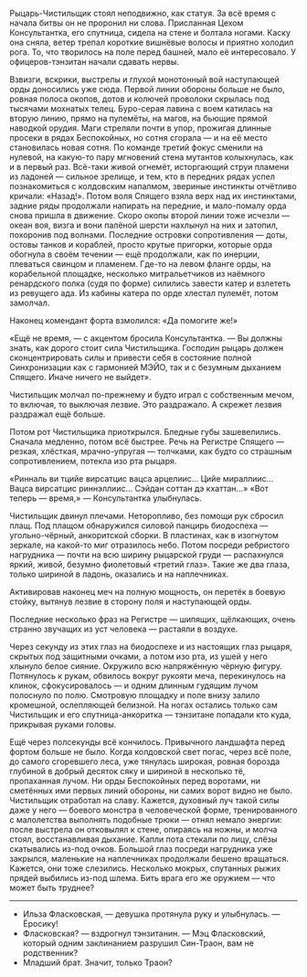 Рыцарь-Чистильщик стоял неподвижно, как статуя. За всё время с начала битвы он не проронил ни слова. Присланная Цехом Консультантка, его спутница, сидела на стене и болтала ногами. Каску она сняла, ветер трепал короткие вишнёвые волосы и приятно холодил рога. То, что творилось на поле перед башней, мало её интересовало. У офицеров-тэнзитан начали сдавать нервы.

Взвизги, вскрики, выстрелы и глухой монотонный вой наступающей орды доносились уже сюда. Первой линии обороны больше не было, ровная полоса окопов, дотов и колючей проволоки скрылась под тысячами мохнатых телец. Буро-серая лавина с воем катилась на вторую линию, прямо на пулемёты, на магов, на бьющие прямой наводкой орудия. Маги стреляли почти в упор, прожигая длинные просеки в рядах Беспокойных, но сотня сгорала — и на её место становилась новая сотня. По команде третий фокус сменили на нулевой, на какую-то пару мгновений стена мутантов колыхнулась, как и в первый раз. Всё-таки живой огнемёт, исторгающий струи пламени из ладоней — сильное зрелище, и тем, кто в передних рядах успел познакомиться с колдовским напалмом, звериные инстинкты отчётливо кричали: «Назад!». Потом воля Спящего взяла верх над их инстинктами, задние ряды продолжали напирать на передние, и мало-помалу орда снова пришла в движение. Скоро окопы второй линии тоже исчезли — океан воя, визга и вони палёной шерсти нахлынул на них и затопил, похоронив под волнами. Последние островки сопротивления — доты, остовы танков и кораблей, просто крутые пригорки, которые орда обогнула в своём течении — ещё продолжали, как по инерции, плеваться свинцом и пламенем. Где-то на левом фланге орды, на корабельной площадке, несколько митральетчиков из наёмного ренардского полка (судя по форме) силились завести катер и взлететь из ревущего ада. Из кабины катера по орде хлестал пулемёт, потом замолчал.

Наконец комендант форта взмолился: «Да помогите же!»

«Ещё не время, — с акцентом бросила Консультантка. — Вы должны знать, как дорого стоит сила Чистильщика. Господин рыцарь должен сконцентрировать силы и привести себя в состояние полной Синхронизации как с гармонией МЭЙО, так и с безумным дыханием Спящего. Иначе ничего не выйдет».

Чистильщик молчал по-прежнему и будто играл с собственным мечом, то включая, то выключая лезвие. Это раздражало. А скрежет лезвия раздражал ещё больше.

Потом рот Чистильщика приоткрылся. Бледные губы зашевелились. Сначала медленно, потом всё быстрее. Речь на Регистре Спящего — резкая, хлёсткая, мрачно-упругая — толчками, как будто со страшным сопротивлением, потекла изо рта рыцаря.

«Ринналь ви тцийе вирсатцис вацса арцелиис... Цийе мираллиис... Вацса вирсатцис риннэллиис... Сэйдан соттан дэ кхаттан...»
«Вот теперь — время,» — Консультантка улыбнулась.

Чистильщик двинул плечами. Неторопливо, без помощи рук сбросил плащ. Под плащом обнаружился силовой панцирь биодоспеха — угольно-чёрный, анкоритской сборки. В пластинах, как в изогнутом зеркале, на какой-то миг отразилось небо. Потом посреди ребристого нагрудника — почти на всю ширину рыцарской груди — распахнулся яркий, живой, безумно фиолетовый «третий глаз». Такие же два глаза, только шириной в ладонь, оказались и на наплечниках.

Активировав наконец меч на полную мощность, он перетёк в боевую стойку, вытянув лезвие в сторону поля и наступающей орды.

Последние несколько фраз на Регистре — шипящих, щёлкающих, очень странно звучащих из уст человека — растаяли в воздухе.

Через секунду из этих глаз на биодоспехе и из настоящих глаз рыцаря, скрытых под защитными очками, а потом изо рта, из ушей у него хлынуло белое сияние. Окружило всю напряжённую чёрную фигуру. Потянулось к рукам, обвилось вокруг рукояти меча, перекинулось на клинок, сфокусировалось — и одним длинным гудящим лучом полоснуло по полю. Смотровую площадку и поле внизу залило кромешной, ослепляющей белизной. На ногах остались только сам Чистильщик и его спутница-анкоритка — тэнзитане попадали кто куда, прикрывая руками головы.

Ещё через полсекунды всё кончилось. Привычного ландшафта перед фортом больше не было. Когда колдовской свет погас, через всё поле, до самого сгоревшего леса, уже тянулась широкая, ровная борозда глубиной в добрый десяток сяку и шириной в несколько тё, пропаханная лучом. Ни орды Беспокойных перед воротами, ни сметённых ими первых линий обороны, ни самих ворот видно не было. Чистильщик отработал на славу. Кажется, духовный луч такой силы даже у него — боевого монстра в человеческой форме, тренированного с малолетства выполнять подобные трюки — отнял немало энергии: после выстрела он отковылял к стене, опираясь на ножны, и молча стоял, восстанавливая дыхание. Капли пота стекали по лицу, слёзы скатывались из-под очков. Большой глаз посреди нагрудника уже закрылся, маленькие на наплечниках продолжали бешено вращаться. Кажется, они тоже слезились. Несколько мокрых, спутанных рыжих прядей выбились из-под шлема. Бить врага его же оружием — что может быть труднее?

***

- Ильза Фласковская, — девушка протянула руку и улыбнулась. — Ёросику!
- Фласковская? — вздрогнул тэнзитанин. — Мэц Фласковский, который одним заклинанием разрушил Син-Траон, вам не родственник?
- Младший брат. Значит, только Траон?

